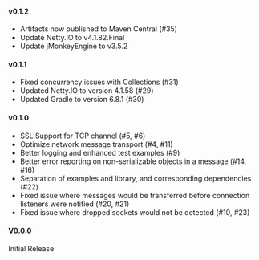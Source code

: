 #### v0.1.2
 * Artifacts now published to Maven Central (#35)
 * Update Netty.IO to v4.1.82.Final
 * Update jMonkeyEngine to v3.5.2

#### v0.1.1
 * Fixed concurrency issues with Collections (#31)
 * Updated Netty.IO to version 4.1.58 (#29)
 * Updated Gradle to version 6.8.1 (#30)

#### v0.1.0
 * SSL Support for TCP channel (#5, #6)
 * Optimize network message transport (#4, #11)
 * Better logging and enhanced test examples (#9)
 * Better error reporting on non-serializable objects in a message (#14, #16)
 * Separation of examples and library, and corresponding dependencies (#22)
 * Fixed issue where messages would be transferred before connection listeners were notified (#20, #21)
 * Fixed issue where dropped sockets would not be detected (#10, #23)

#### V0.0.0
Initial Release
